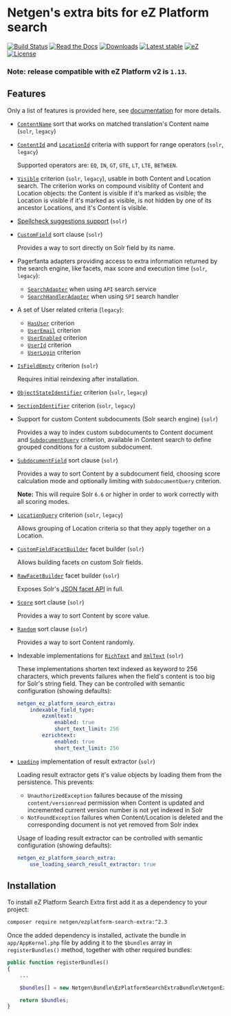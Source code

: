 # Netgen's extra bits for eZ Platform search

[![Build Status](https://img.shields.io/travis/netgen/ezplatform-search-extra.svg?style=flat-square)](https://travis-ci.com/netgen/ezplatform-search-extra)
[![Read the Docs](https://img.shields.io/readthedocs/pip.svg?style=flat-square)](https://netgen-ezplatform-search-extra.readthedocs.io/en/latest/index.html)
[![Downloads](https://img.shields.io/packagist/dt/netgen/ezplatform-search-extra.svg?style=flat-square)](https://packagist.org/packages/netgen/ezplatform-search-extra)
[![Latest stable](https://img.shields.io/github/release/netgen/ezplatform-search-extra.svg?style=flat-square)](https://packagist.org/packages/netgen/ezplatform-search-extra)
[![eZ](https://img.shields.io/badge/eZ%20Platform-%E2%89%A5%203.1-orange.svg?style=flat-square)](https://ezplatform.com/)
[![License](https://img.shields.io/github/license/netgen/ezplatform-search-extra.svg?style=flat-square)](https://packagist.org/packages/netgen/ezplatform-search-extra)

### Note: release compatible with eZ Platform v2 is `1.13`.

## Features

Only a list of features is provided here, see
[documentation](https://netgen-ezplatform-search-extra.readthedocs.io)
for more details.

- [`ContentName`](https://github.com/netgen/ezplatform-search-extra/blob/master/lib/API/Values/Content/Query/SortClause/ContentName.php) sort that works on matched translation's Content name  (`solr`, `legacy`)

- [`ContentId`](https://github.com/netgen/ezplatform-search-extra/blob/master/lib/API/Values/Content/Query/Criterion/ContentId.php) and [`LocationId`](https://github.com/netgen/ezplatform-search-extra/blob/master/lib/API/Values/Content/Query/Criterion/LocationId.php) criteria with support for range operators  (`solr`, `legacy`)

  Supported operators are: `EQ`, `IN`, `GT`, `GTE`, `LT`, `LTE`, `BETWEEN`.

- [`Visible`](https://github.com/netgen/ezplatform-search-extra/blob/master/lib/API/Values/Content/Query/Criterion/Visible.php) criterion (`solr`, `legacy`),
  usable in both Content and Location search. The criterion works on compound visiblity of Content and Location objects:
  the Content is visible if it's marked as visible; the Location is visible if it's marked as visible, is not hidden by
  one of its ancestor Locations, and it's Content is visible.

- [Spellcheck suggestions support](https://docs.netgen.io/projects/search-extra/en/latest/reference/spellcheck_suggestions.html) (`solr`)

- [`CustomField`](https://github.com/netgen/ezplatform-search-extra/blob/master/lib/API/Values/Content/Query/SortClause/CustomField.php) sort clause (`solr`)

  Provides a way to sort directly on Solr field by its name.

- Pagerfanta adapters providing access to extra information returned by the search
  engine, like facets, max score and execution time (`solr`, `legacy`):

  - [`SearchAdapter`](https://github.com/netgen/ezplatform-search-extra/blob/master/lib/Core/Pagination/Pagerfanta/SearchAdapter.php) when using `API` search service
  - [`SearchHandlerAdapter`](https://github.com/netgen/ezplatform-search-extra/blob/master/lib/Core/Pagination/Pagerfanta/SearchHandlerAdapter.php) when using `SPI` search handler

- A set of User related criteria (`legacy`):

  - [`HasUser`](https://github.com/netgen/ezplatform-search-extra/blob/master/lib/API/Values/Content/Query/Criterion/HasUser.php) criterion
  - [`UserEmail`](https://github.com/netgen/ezplatform-search-extra/blob/master/lib/API/Values/Content/Query/Criterion/UserEmail.php) criterion
  - [`UserEnabled`](https://github.com/netgen/ezplatform-search-extra/blob/master/lib/API/Values/Content/Query/Criterion/UserEnabled.php) criterion
  - [`UserId`](https://github.com/netgen/ezplatform-search-extra/blob/master/lib/API/Values/Content/Query/Criterion/UserId.php) criterion
  - [`UserLogin`](https://github.com/netgen/ezplatform-search-extra/blob/master/lib/API/Values/Content/Query/Criterion/UserLogin.php) criterion

- [`IsFieldEmpty`](https://github.com/netgen/ezplatform-search-extra/blob/master/lib/API/Values/Content/Query/Criterion/IsFieldEmpty.php) criterion (`solr`)

  Requires initial reindexing after installation.

- [`ObjectStateIdentifier`](https://github.com/netgen/ezplatform-search-extra/blob/master/lib/API/Values/Content/Query/Criterion/ObjectStateIdentifier.php) criterion (`solr`, `legacy`)
- [`SectionIdentifier`](https://github.com/netgen/ezplatform-search-extra/blob/master/lib/API/Values/Content/Query/Criterion/SectionIdentifier.php) criterion (`solr`, `legacy`)
- Support for custom Content subdocuments (Solr search engine) (`solr`)

  Provides a way to index custom subdocuments to Content document and
  [`SubdocumentQuery`](https://github.com/netgen/ezplatform-search-extra/blob/master/lib/API/Values/Content/Query/Criterion/SubdocumentQuery.php)
  criterion, available in Content search to define grouped conditions for a custom subdocument.

- [`SubdocumentField`](https://github.com/netgen/ezplatform-search-extra/blob/master/lib/API/Values/Content/Query/SortClause/SubdocumentField.php) sort clause (`solr`)

  Provides a way to sort Content by a subdocument field, choosing score calculation mode and optionally limiting with `SubdocumentQuery` criterion.

  **Note:** This will require Solr `6.6` or higher in order to work correctly with all scoring modes.

- [`LocationQuery`](https://github.com/netgen/ezplatform-search-extra/blob/master/lib/API/Values/Content/Query/Criterion/LocationQuery.php) criterion (`solr`, `legacy`)

  Allows grouping of Location criteria so that they apply together on a Location.

- [`CustomFieldFacetBuilder`](https://github.com/netgen/ezplatform-search-extra/blob/master/lib/API/Values/Content/Query/FacetBuilder/CustomFieldFacetBuilder.php) facet builder (`solr`)

  Allows building facets on custom Solr fields.

- [`RawFacetBuilder`](https://github.com/netgen/ezplatform-search-extra/blob/master/lib/Core/Search/Solr/API/FacetBuilder/RawFacetBuilder.php) facet builder (`solr`)

  Exposes Solr's [JSON facet API](https://lucene.apache.org/solr/guide/7_4/json-facet-api.html) in full.

- [`Score`](https://github.com/netgen/ezplatform-search-extra/blob/master/lib/API/Values/Content/Query/SortClause/Score.php) sort clause (`solr`)

  Provides a way to sort Content by score value.

- [`Random`](https://github.com/netgen/ezplatform-search-extra/blob/master/lib/API/Values/Content/Query/SortClause/Random.php) sort clause (`solr`)

  Provides a way to sort Content randomly.
  
- Indexable implementations for [`RichText`](https://github.com/netgen/ezplatform-search-extra/blob/master/lib/Core/FieldType/RichText/Indexable.php) and [`XmlText`](https://github.com/netgen/ezplatform-search-extra/blob/master/lib/Core/FieldType/XmlText/Indexable.php) (`solr`)

  These implementations shorten text indexed as keyword to 256 characters, which prevents failures
  when the field's content is too big for Solr's string field. They can be controlled with
  semantic configuration (showing defaults):

  ```yaml
  netgen_ez_platform_search_extra:
      indexable_field_type:
          ezxmltext:
              enabled: true
              short_text_limit: 256
          ezrichtext:
              enabled: true
              short_text_limit: 256
  ```

- [`Loading`](https://github.com/netgen/ezplatform-search-extra/blob/master/lib/Core/Search/Solr/ResultExtractor/LoadingResultExtractor.php) implementation of result extractor (`solr`)

  Loading result extractor gets it's value objects by loading them from the persistence. This
  prevents:

    - `UnauthorizedException` failures because of the missing `content/versionread` permission
    when Content is updated and incremented current version number is not yet indexed in Solr
    - `NotFoundException` failures when Content/Location is deleted and the corresponding document
    is not yet removed from Solr index

  Usage of loading result extractor can be controlled with semantic configuration (showing defaults):

  ```yaml
  netgen_ez_platform_search_extra:
      use_loading_search_result_extractor: true
  ```

## Installation

To install eZ Platform Search Extra first add it as a dependency to your project:

```sh
composer require netgen/ezplatform-search-extra:^2.3
```

Once the added dependency is installed, activate the bundle in `app/AppKernel.php` file by adding it to the `$bundles` array in `registerBundles()` method, together with other required bundles:

```php
public function registerBundles()
{
    ...

    $bundles[] = new Netgen\Bundle\EzPlatformSearchExtraBundle\NetgenEzPlatformSearchExtraBundle;

    return $bundles;
}
```
